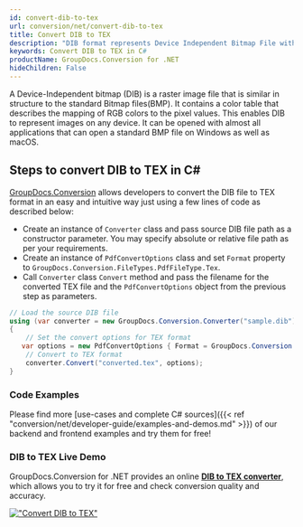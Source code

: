 ```yaml
---
id: convert-dib-to-tex
url: conversion/net/convert-dib-to-tex
title: Convert DIB to TEX
description: "DIB format represents Device Independent Bitmap File with .dib extension. Learn how to convert DIB to TEX file programmatically in C# language using GroupDocs.Conversion for .NET library."
keywords: Convert DIB to TEX in C#
productName: GroupDocs.Conversion for .NET
hideChildren: False
---
```


A Device-Independent bitmap (DIB) is a raster image file that is similar in structure to the standard Bitmap files(BMP). It contains a color table that describes the mapping of RGB colors to the pixel values. This enables DIB to represent images on any device. It can be opened with almost all applications that can open a standard BMP file on Windows as well as macOS.

## Steps to convert DIB to TEX in C#

[GroupDocs.Conversion](https://products.groupdocs.com/conversion/net) allows developers to convert the DIB file to TEX format in an easy and intuitive way just using a few lines of code as described below:

* Create an instance of `Converter` class and pass source DIB file path as a constructor parameter. You may specify absolute or relative file path as per your requirements. 
* Create an instance of `PdfConvertOptions` class and set `Format` property to `GroupDocs.Conversion.FileTypes.PdfFileType.Tex`.
* Call `Converter` class `Convert` method and pass the filename for the converted TEX file and the `PdfConvertOptions` object from the previous step as parameters.

```csharp
// Load the source DIB file
using (var converter = new GroupDocs.Conversion.Converter("sample.dib"))
{
    // Set the convert options for TEX format
   var options = new PdfConvertOptions { Format = GroupDocs.Conversion.FileTypes.PdfFileType.Tex };
    // Convert to TEX format
    converter.Convert("converted.tex", options);
}
```

### Code Examples

Please find more [use-cases and complete C# sources]({{< ref "conversion/net/developer-guide/examples-and-demos.md" >}}) of our backend and frontend examples and try them for free!

### DIB to TEX Live Demo

GroupDocs.Conversion for .NET provides an online [**DIB to TEX converter**](https://products.groupdocs.app/conversion/dib-to-tex), which allows you to try it for free and check conversion quality and accuracy.

[!["Convert DIB to TEX"](conversion/net/images/convert-to-tex/convert-dib-to-tex.png)](https://products.groupdocs.app/conversion/dib-to-tex)